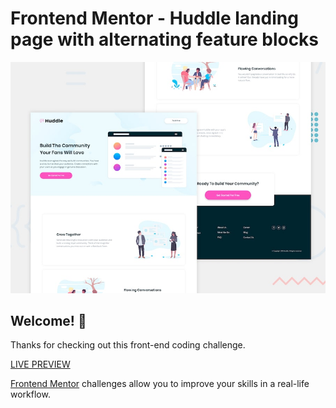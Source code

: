# Frontend Mentor - Huddle landing page with alternating feature blocks

![Design preview for the Huddle landing page with alternating feature blocks coding challenge](./design/desktop-preview.jpg)

## Welcome! 👋

Thanks for checking out this front-end coding challenge.

[LIVE PREVIEW](https://huddlelandingpage-tediko.netlify.app/)

[Frontend Mentor](https://www.frontendmentor.io) challenges allow you to improve your skills in a real-life workflow.
